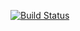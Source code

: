[![Build Status](https://app.travis-ci.com/github/Dechechi/walletAPI.svg?branch=master)](https://app.travis-ci.com/github/Dechechi/walletAPI)